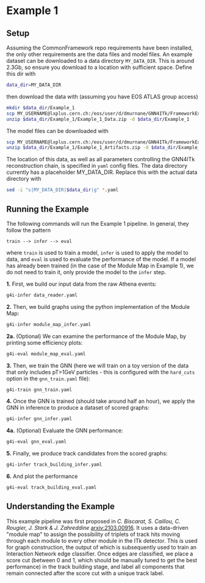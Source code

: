 # Example 1

## Setup

Assuming the CommonFramework repo requirements have been installed, the only other requirements are the data files and model files. An example dataset can be downloaded to a data directory `MY_DATA_DIR`. This is around 2.3Gb, so ensure you download to a location with sufficient space. Define this dir with
```bash
data_dir=MY_DATA_DIR
```
then download the data with (assuming you have EOS ATLAS group access)
```bash
mkdir $data_dir/Example_1
scp MY_USERNAME@lxplus.cern.ch:/eos/user/d/dmurnane/GNN4ITk/FrameworkExamples/Example_1/Example_1_Data.zip $data_dir/Example_1/
unzip $data_dir/Example_1/Example_1_Data.zip -d $data_dir/Example_1
```
The model files can be downloaded with
```bash
scp MY_USERNAME@lxplus.cern.ch:/eos/user/d/dmurnane/GNN4ITk/FrameworkExamples/Example_1/Example_1_Artifacts.zip $data_dir/Example_1/
unzip $data_dir/Example_1/Example_1_Artifacts.zip -d $data_dir/Example_1
```
The location of this data, as well as all parameters controlling the GNN4ITk reconstruction chain, is specified in `yaml` config files. The data directory currently has a placeholder MY_DATA_DIR. Replace this with the actual data directory with
```bash
sed -i "s|MY_DATA_DIR|$data_dir|g" *.yaml
```
 
## Running the Example

The following commands will run the Example 1 pipeline. In general, they follow the pattern
```
train --> infer --> eval
``` 
where `train` is used to train a model, `infer` is used to apply the model to data, and `eval` is used to evaluate the performance of the model. If a model has already been trained (in the case of the Module Map in Example 1), we do not need to train it, only provide the model to the `infer` step.

**1.** First, we build our input data from the raw Athena events:
```bash
g4i-infer data_reader.yaml
```

**2.** Then, we build graphs using the python implementation of the Module Map:
```bash
g4i-infer module_map_infer.yaml
```

**2a.** (Optional) We can examine the performance of the Module Map, by printing some efficiency plots:
```bash
g4i-eval module_map_eval.yaml
```

**3.** Then, we train the GNN (here we will train on a toy version of the data that only includes pT>1GeV particles - this is configured with the `hard_cuts` option in the `gnn_train.yaml` file):
```bash
g4i-train gnn_train.yaml
```

**4.** Once the GNN is trained (should take around half an hour), we apply the GNN in inference to produce a dataset of scored graphs:
```bash
g4i-infer gnn_infer.yaml
```

**4a.** (Optional) Evaluate the GNN performance:
```bash
g4i-eval gnn_eval.yaml
```

**5.** Finally, we produce track candidates from the scored graphs:
```bash
g4i-infer track_building_infer.yaml
```

**6.** And plot the performance
```bash
g4i-eval track_building_eval.yaml
```

## Understanding the Example

This example pipeline was first proposed in *C. Biscarat, S. Caillou, C. Rougier, J. Stark & J. Zahreddine* [arxiv:2103.00916](https://arxiv.org/abs/2103.00916). It uses a data-driven "module map" to assign the possibility of triplets of track hits moving through each module to every other module in the ITk detector. This is used for graph construction, the output of which is subsequently used to train an Interaction Network edge classifier. Once edges are classified, we place a score cut (between 0 and 1, which should be manually tuned to get the best performance) in the track building stage, and label all components that remain connected after the score cut with a unique track label. 